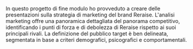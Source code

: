 In questo progetto di fine modulo ho provveduto a creare delle presentazioni sulla strategia di marketing del brand Reraise. 
L'analisi marketing offre una panoramica dettagliata del panorama competitivo, identificando i punti di forza e di debolezza di Reraise 
rispetto ai suoi principali rivali. La definizione del pubblico target è ben delineata, segmentata in base a criteri demografici,
psicografici e comportamentali.
